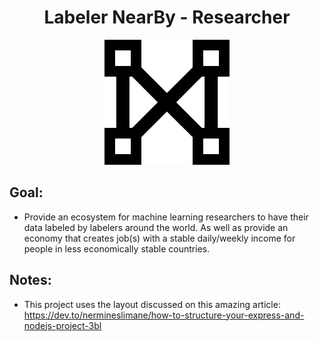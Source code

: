 <h1 align="center">Labeler NearBy - Researcher</h1>
<p align="center">
  <img width="200" src="./assets/repoImgs/ln-logo.png">
</p>

## Goal:
- Provide an ecosystem for machine learning researchers to have their data labeled by labelers around the world. As well as provide an economy that creates job(s) with a stable daily/weekly income for people in less economically stable countries.

## Notes:
- This project uses the layout discussed on this amazing article: https://dev.to/nermineslimane/how-to-structure-your-express-and-nodejs-project-3bl

